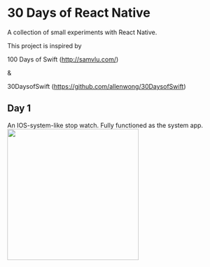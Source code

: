 # 30 Days of React Native
A collection of small experiments with React Native.

This project is inspired by 

100 Days of Swift (http://samvlu.com/)

&

30DaysofSwift (https://github.com/allenwong/30DaysofSwift)

## Day 1
An IOS-system-like stop watch.
Fully functioned as the system app.
<img src="https://raw.githubusercontent.com/fangwei716/ThirtyDaysOfReactNative/master/screenshot/day1.png" width="300"/>


